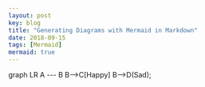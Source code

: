 ```yaml
---
layout: post
key: blog
title: "Generating Diagrams with Mermaid in Markdown"
date: 2018-09-15
tags: [Mermaid]
mermaid: true
---
```


<div class="mermaid">
graph LR
    A --- B
    B-->C[Happy]
    B-->D(Sad);
</div>
